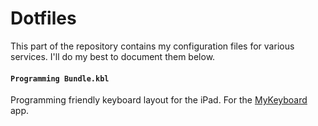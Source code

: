 # Dotfiles

This part of the repository contains my configuration files for various services. I'll do my best to document them below.

#### `Programming Bundle.kbl`

Programming friendly keyboard layout for the iPad. For the [MyKeyboard](https://apps.apple.com/app/id1455404109) app.
